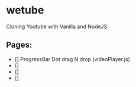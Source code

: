 # wetube

Cloning Youtube with Vanilla and NodeJS

## Pages:

- [] ProgressBar Dot drag N drop (videoPlayer.js)
- []
- []
- []
